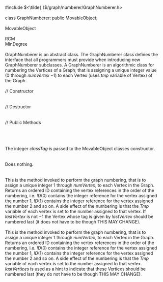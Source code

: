 \
\#include $<\tilde{ }$/graph/numberer/GraphNumberer.h$>$\
\
class GraphNumberer: public MovableObject;\
\
MovableObject\
\
RCM\
MinDegree\
\
GraphNumberer is an abstract class. The GraphNumberer class defines the
interface that all programmers must provide when introducing new
GraphNumberer subclasses. A GraphNumberer is an algorithmic class for
numbering the Vertices of a Graph; that is assigning a unique integer
value ($0$ through *numVertex* $-1$) to each Vertex (uses *tmp* variable
of Vertex) of the Graph.\
\
// Constructor\
\
\
// Destructor\
\
\
// Public Methods\
\
\
\
\
The integer *classTag* is passed to the MovableObject classes
constructor.\
\
\
Does nothing.\
\
\
This is the method invoked to perform the graph numbering, that is to
assign a unique integer $1$ through *numVertex*, to each Vertex in the
Graph. Returns an ordered ID containing the vertex references in the
order of the numbering, i.e. $ID(0)$ contains the integer reference for
the vertex assigned the number 1, $ID(1)$ contains the integer reference
for the vertex assigned the number 2 and so on. A side effect of the
numbering is that the *Tmp* variable of each vertex is set to the number
assigned to that vertex. If *lastVertex* is not $-1$ the Vertex whose
tag is given by *lastVertex* should be numbered last (it does not have
to be though THIS MAY CHANGE).\
\
This is the method invoked to perform the graph numbering, that is to
assign a unique integer $1$ through *numVertex*, to each Vertex in the
Graph. Returns an ordered ID containing the vertex references in the
order of the numbering, i.e. $ID(0)$ contains the integer reference for
the vertex assigned the number 1, $ID(1)$ contains the integer reference
for the vertex assigned the number 2 and so on. A side effect of the
numbering is that the *Tmp* variable of each vertex is set to the number
assigned to that vertex. *lastVertices* is used as a hint to indicate
that these Vertices should be numbered last (they do not have to be
though THIS MAY CHANGE).
